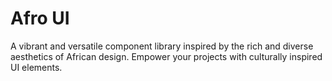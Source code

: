# Afro UI
A vibrant and versatile component library inspired by the rich and diverse aesthetics of African design. Empower your projects with culturally inspired UI elements.
